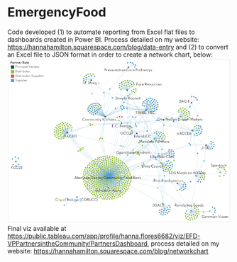 # EmergencyFood
Code developed (1) to automate reporting from Excel flat files to dashboards created in Power BI. Process detailed on my website: https://hannahamilton.squarespace.com/blog/data-entry and 
(2) to convert an Excel file to JSON format in order to create a network chart, below: 
![Tableau image](Partner%20network%20map.PNG)
Final viz available at https://public.tableau.com/app/profile/hanna.flores6682/viz/EFD-VPPartnersintheCommunity/PartnersDashboard, process detailed on my website: https://hannahamilton.squarespace.com/blog/networkchart
